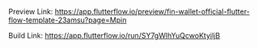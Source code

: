Preview Link:
https://app.flutterflow.io/preview/fin-wallet-official-flutter-flow-template-23amsu?page=Mpin

Build Link:
https://app.flutterflow.io/run/SY7gWlhYuQcwoKtyiljB

